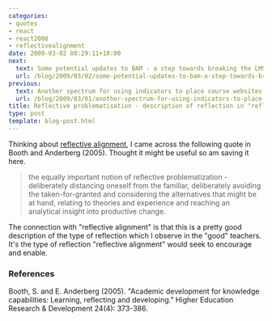 ```yaml
---
categories:
- quotes
- react
- react2008
- reflectivealignment
date: 2009-03-02 08:29:11+10:00
next:
  text: Some potential updates to BAM - a step towards breaking the LMS/CMS orthodoxy
  url: /blog/2009/03/02/some-potential-updates-to-bam-a-step-towards-breaking-the-lmscms-orthodoxy/
previous:
  text: Another spectrum for using indicators to place course websites
  url: /blog/2009/03/01/another-spectrum-for-using-indicators-to-place-course-websites/
title: Reflective problematisation - description of reflection in "reflective alignment"?
type: post
template: blog-post.html
---
```

Thinking about [reflective alignment](/blog/2009/02/26/improving-university-teaching-learning-from-constructive-alignment-by-not-mandating-it/), I came across the following quote in Booth and Anderberg (2005). Thought it might be useful so am saving it here.

> the equally important notion of reflective problematization - deliberately distancing oneself from the familiar, deliberately avoiding the taken-for-granted and considering the alternatives that might be at hand, relating to theories and experience and reaching an analytical insight into productive change.

The connection with "reflective alignment" is that this is a pretty good description of the type of reflection which I observe in the "good" teachers. It's the type of reflection "reflective alignment" would seek to encourage and enable.

### References

Booth, S. and E. Anderberg (2005). "Academic development for knowledge capabilities: Learning, reflecting and developing." Higher Education Research & Development 24(4): 373-386.
